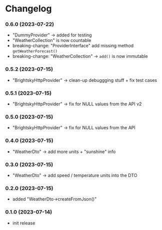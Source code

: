 # Changelog

### 0.6.0 (2023-07-22)

- "DummyProvider" -> added for testing
- "WeatherCollection" is now countable
- breaking-change: "ProviderInterface" add missing method `getWeatherForecast()`
- breaking-change: "WeatherCollection" -> `add()` is now immutable

### 0.5.2 (2023-07-15)

- "BrightskyHttpProvider" -> clean-up debuggging stuff + fix test cases

### 0.5.1 (2023-07-15)

- "BrightskyHttpProvider" -> fix for NULL values from the API v2

### 0.5.0 (2023-07-15)

- "BrightskyHttpProvider" -> fix for NULL values from the API

### 0.4.0 (2023-07-15)

- "WeatherDto" -> add more units + "sunshine" info

### 0.3.0 (2023-07-15)

- "WeatherDto" -> add speed / temperature units into the DTO

### 0.2.0 (2023-07-15)

- added "WeatherDto->createFromJson()"

### 0.1.0 (2023-07-14)

- init release
